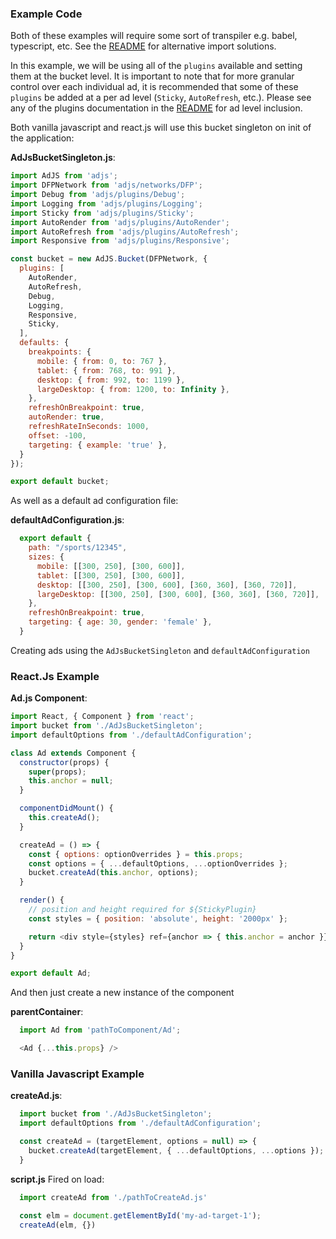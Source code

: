 ### Example Code ###

Both of these examples will require some sort of transpiler e.g. babel, typescript, etc.
See the [README](README.md) for alternative import solutions.

In this example, we will be using all of the `plugins` available and setting them at the bucket level.
It is important to note that for more granular control over each individual ad, it is recommended
that some of these `plugins` be added at a per ad level (`Sticky`, `AutoRefresh`, etc.).
Please see any of the plugins documentation in the [README](README.md) for ad level inclusion.


Both vanilla javascript and react.js will use this bucket singleton on init of the application:

__AdJsBucketSingleton.js__:
```js
import AdJS from 'adjs';
import DFPNetwork from 'adjs/networks/DFP';
import Debug from 'adjs/plugins/Debug';
import Logging from 'adjs/plugins/Logging';
import Sticky from 'adjs/plugins/Sticky';
import AutoRender from 'adjs/plugins/AutoRender';
import AutoRefresh from 'adjs/plugins/AutoRefresh';
import Responsive from 'adjs/plugins/Responsive';

const bucket = new AdJS.Bucket(DFPNetwork, {
  plugins: [
    AutoRender,
    AutoRefresh,
    Debug,
    Logging,
    Responsive,
    Sticky,
  ],
  defaults: {
    breakpoints: {
      mobile: { from: 0, to: 767 },
      tablet: { from: 768, to: 991 },
      desktop: { from: 992, to: 1199 },
      largeDesktop: { from: 1200, to: Infinity },
    },
    refreshOnBreakpoint: true,
    autoRender: true,
    refreshRateInSeconds: 1000,
    offset: -100,
    targeting: { example: 'true' },
  }
});

export default bucket;

```

As well as a default ad configuration file:

__defaultAdConfiguration.js__:
```js
  export default {
    path: "/sports/12345",
    sizes: {
      mobile: [[300, 250], [300, 600]],
      tablet: [[300, 250], [300, 600]],
      desktop: [[300, 250], [300, 600], [360, 360], [360, 720]],
      largeDesktop: [[300, 250], [300, 600], [360, 360], [360, 720]],
    },
    refreshOnBreakpoint: true,
    targeting: { age: 30, gender: 'female' },
  }
```

Creating ads using the `AdJsBucketSingleton` and `defaultAdConfiguration`

### React.Js Example ###

__Ad.js Component__:
```js
import React, { Component } from 'react';
import bucket from './AdJsBucketSingleton';
import defaultOptions from './defaultAdConfiguration';

class Ad extends Component {
  constructor(props) {
    super(props);
    this.anchor = null;
  }

  componentDidMount() {
    this.createAd();
  }

  createAd = () => {
    const { options: optionOverrides } = this.props;
    const options = { ...defaultOptions, ...optionOverrides };
    bucket.createAd(this.anchor, options);
  }

  render() {
    // position and height required for ${StickyPlugin}
    const styles = { position: 'absolute', height: '2000px' };

    return <div style={styles} ref={anchor => { this.anchor = anchor }} />;
  }
}

export default Ad;


```

And then just create a new instance of the component

__parentContainer__:
```js
  import Ad from 'pathToComponent/Ad';

  <Ad {...this.props} />
```


### Vanilla Javascript Example ###

__createAd.js__:
```js
  import bucket from './AdJsBucketSingleton';
  import defaultOptions from './defaultAdConfiguration';

  const createAd = (targetElement, options = null) => {
    bucket.createAd(targetElement, { ...defaultOptions, ...options }); 
  }
```

__script.js__ Fired on load:
```js
  import createAd from './pathToCreateAd.js'

  const elm = document.getElementById('my-ad-target-1');
  createAd(elm, {})
```
